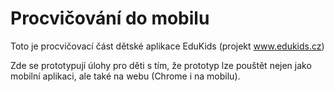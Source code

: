 # Procvičování do mobilu

Toto je procvičovací část dětské aplikace EduKids (projekt www.edukids.cz)

Zde se prototypují úlohy pro děti s tím, že prototyp lze pouštět nejen jako mobilní aplikaci, ale také na webu (Chrome i na mobilu).
